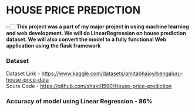 # HOUSE PRICE PREDICTION
  👉🏻 **This project was a part of my major project in using machine learning and web development. We will do LinearRegression on house prediction dataset. We will also convert the model to a fully functional Web application using the flask framework**

### Dataset 
Dataset Link - https://www.kaggle.com/datasets/amitabhajoy/bengaluru-house-price-data              
Soure Code - https://github.com/shakti1590/House-price-prediction            

### Accuracy of model using Linear Regression - 86%
